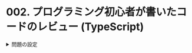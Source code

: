 # 002. プログラミング初心者が書いたコードのレビュー (TypeScript)

<details>
  <summary>問題の設定</summary>

- PythonとTypeScriptでは、コードに対する文化に多少の違いがあるので、TypeScriptだけを考慮した問題を生成してもらうことにした。
- プログラミング初心者がLeetCode easyの問題を解いたコードを想定生成してもらう。
- 可読性の良くないコードにしてもらう
</detials>

<details open>
  <summary>問題：Palindrome Number</summary>

## 問題説明

与えられた整数が回文であるかどうかを判断します。整数が回文である場合は`true`を返し、そうでない場合は`false`を返します。

例えば、`121`は回文ですが、`-121`や`10`は回文ではありません。


### TypeScriptの解法コード（バグ含む、可読性が低い）
```typescript
function isPalindrome(x: number): boolean {
    if (x < 0) return false;
    let str = x.toString();
    let rev = "";
    for (let i = 0; i < str.length; i++) {
        rev = str[i] + rev;
    }
    return rev == str;
}

console.log(isPalindrome(121)); // true
console.log(isPalindrome(-121)); // false
console.log(isPalindrome(10)); // false
console.log(isPalindrome(1221)); // true
```
コードをレビューして、どのような問題点があるかを教えてください。その後、フィードバックを行います。
</details>


<details>
  <summary>勝又レビュー</summary>

1. コードの可読性:
  - 1文字変数名は、慣例的にループで使用される `i`や`j`を除けば、使用するのは避けるほうが、コードの可読性があがります。
  また変数`rev`は`reversed`を頭文字だと推測しますが、`reversedX` のように意味合いが伝わる変数名が良いと思います。

  - ifの後ろには改行を入れると、コードの可読性が向上しますよ。
  ```typescript
  if (num < 0) {
      return false;
  }
  ```

  - `xString`は変化しないので、`let`ではなく`const`を使いましょう。コードの読み手に、この変数は変化しない、ということを明示的に示すことができます。
  - 今回のコードでは不具合を起こすことはありませんが、JavaScrip/TypeScriptでの等価比較は`==`のかわりに`===`を使用するほうが良いです。`===`は変数型が同じかどうかをチェックします。

  - 具体的には以下のようにするのはどうでしょうか。
  ```typescript
  function isPalindrome(num: number): boolean {
      if (num < 0) {
        return false;
      }
      const xString = num.toString();
      let reversedX = "";
      for (let i = 0; i < xString.length; i++) {
          reversedX = xString[i] + reversedX;
      }
      return reversedX === xString;
  }
  ```

2. パフォーマンス:
  - `for`ループ内で`reversedX = xString[i] + reversedX;` としていますが、`reversedX`に`reversedX.length + 1`のメモリ空間をループするたびに作成・コピーすることになります。
    つまり`O(N^2)`の時間計算量になります。
    短い文字列ではパフォーマンスに大きな問題はないですが、長い文字列になると影響が出てきます。

  - 文字列を反転させるだけなら、`const reversedX = xString.split().toReversed().join('');` とするのはどうでしょうか。`O(N)`の時間計算量で反転した文字列を作成できます。
  
  - 具体的には以下のようになります。コード全体がシンプルになり、可読性とパフォーマンスが向上します。
  ```typescript
  function isPalindrome(num: number): boolean {
      if (num < 0) {
        return false;
      }
      const xString = num.toString();
      const reversedX = xString.split().toReversed().join('');
      return reversedX === xString;
  }
  ```

3. セキュリティ:
 - `isPalindrome()`の引数`x`についてです。
  「整数が与えられる」ことが問題文で示されているので、ここまで考慮しなくても良いかもしれませんが、`x`が整数かどうかをチェックするのが良いと思います。
  具体的には次のように行います。

  ```typescript
  function isPalindrome(x: number): boolean {
      if (!Number.isInteger(x)) {
          throw new TypeError('The x must be an integer value');
      }
      if (x < 0) {
          return false;
      }
      const xString = num.toString();
      const reversedX = xString.split().toReversed().join('');
      return reversedX === xString;
  }
  ```

4. コメント:
  - アルゴリズムのロジックを簡単にコメントしておくと、読み手に取ってコードを理解しやすくなります。
  - 具体的には以下のようなコメントです。
  - 
  ```typescript
  /**
   * Returns true if the given an integer x is palindromic.
   *
   * @params {number} x - An integer number.
   * @returns {boolean} - Whether the x is palindromic or not.
   */
  function isPalindrome(x: number): boolean {
      // Throws an error if x is not an integer for just in case.
      if (!Number.isInteger(x)) {
          throw new TypeError('The x must be an integer value');
      }
      // A negative value can not be palindromic.
      if (x < 0) {
          return false;
      }

      // Makes a reversed string of X, then compares both strings.
      const xString = num.toString();
      const reversedX = xString.split().toReversed().join('');
      return reversedX === xString;
  }
  ```
</details>


<details>
  <summary>ChatGPTによるフィードバック</summary>

1. コードの可読性:
  - 1文字変数名は、慣例的にループで使用される `i`や`j`を除けば、使用するのは避けるほうが、コードの可読性があがります。
  また変数`rev`は`reversed`を頭文字だと推測しますが、`reversedX` のように意味合いが伝わる変数名が良いと思います。

  - ifの後ろには改行を入れると、コードの可読性が向上しますよ。
  ```typescript
  if (num < 0) {
      return false;
  }
  ```

  - `xString`は変化しないので、`let`ではなく`const`を使いましょう。コードの読み手に、この変数は変化しない、ということを明示的に示すことができます。
  - 今回のコードでは不具合を起こすことはありませんが、JavaScrip/TypeScriptでの等価比較は`==`のかわりに`===`を使用するほうが良いです。`===`は変数型が同じかどうかをチェックします。

  - 具体的には以下のようにするのはどうでしょうか。
  ```typescript
  function isPalindrome(num: number): boolean {
      if (num < 0) {
        return false;
      }
      const xString = num.toString();
      let reversedX = "";
      for (let i = 0; i < xString.length; i++) {
          reversedX = xString[i] + reversedX;
      }
      return reversedX === xString;
  }
  ```

2. パフォーマンス:
  - `for`ループ内で`reversedX = xString[i] + reversedX;` としていますが、`reversedX`に`reversedX.length + 1`のメモリ空間をループするたびに作成・コピーすることになります。
    つまり`O(N^2)`の時間計算量になります。
    短い文字列ではパフォーマンスに大きな問題はないですが、長い文字列になると影響が出てきます。

  - 文字列を反転させるだけなら、`const reversedX = xString.split().toReversed().join('');` とするのはどうでしょうか。`O(N)`の時間計算量で反転した文字列を作成できます。
  
  - 具体的には以下のようになります。コード全体がシンプルになり、可読性とパフォーマンスが向上します。
  ```typescript
  function isPalindrome(num: number): boolean {
      if (num < 0) {
        return false;
      }
      const xString = num.toString();
      const reversedX = xString.split().toReversed().join('');
      return reversedX === xString;
  }
  ```

3. セキュリティ:
 - `isPalindrome()`の引数`x`についてです。
  「整数が与えられる」ことが問題文で示されているので、ここまで考慮しなくても良いかもしれませんが、`x`が整数かどうかをチェックするのが良いと思います。
  具体的には次のように行います。

  ```typescript
  function isPalindrome(x: number): boolean {
      if (!Number.isInteger(x)) {
          throw new TypeError('The x must be an integer value');
      }
      if (x < 0) {
          return false;
      }
      const xString = num.toString();
      const reversedX = xString.split().toReversed().join('');
      return reversedX === xString;
  }
  ```

4. コメント:
  - アルゴリズムのロジックを簡単にコメントしておくと、読み手に取ってコードを理解しやすくなります。
  - 具体的には以下のようなコメントです。
  - 
  ```typescript
  /**
   * Returns true if the given an integer x is palindromic.
   *
   * @params {number} x - An integer number.
   * @returns {boolean} - Whether the x is palindromic or not.
   */
  function isPalindrome(x: number): boolean {
      // Throws an error if x is not an integer for just in case.
      if (!Number.isInteger(x)) {
          throw new TypeError('The x must be an integer value');
      }
      // A negative value can not be palindromic.
      if (x < 0) {
          return false;
      }

      // Makes a reversed string of X, then compares both strings.
      const xString = num.toString();
      const reversedX = xString.split().toReversed().join('');
      return reversedX === xString;
  }
  ```
</details>